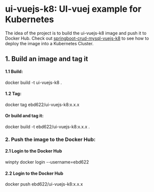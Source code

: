 # ui-vuejs-k8: UI-vuej example for Kubernetes
The idea of the project is to build the ui-vuejs-k8 image and push it to Docker Hub.
Check out [springboot-crud-mysql-vuejs-k8](https://github.com/ebd622/springboot-crud-mysql-vuejs-k8) to see how to deploy the image into a Kubernetes Cluster.

## 1. Build an image and tag it

#### 1.1 Build:
docker build -t ui-vuejs-k8 .

#### 1.2 Tag:
docker tag <imageID> ebd622/ui-vuejs-k8:x.x.x

#### Or build and tag it:
docker build -t ebd622/ui-vuejs-k8:x.x.x .

### 2. Push the image to the Docker Hub:

#### 2.1 Login to the Docker Hub
winpty docker login --username=ebd622

#### 2.2 Login to the Docker Hub
docker push ebd622/ui-vuejs-k8:x.x.x
